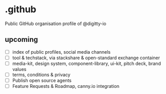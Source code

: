 # .github
Public GitHub organisation profile of @digitty-io

## upcoming

 - [ ] index of public profiles, social media channels
 - [ ] tool & techstack, via stackshare & open-standard exchange container
 - [ ] media-kit, design system, component-library, ui-kit, pitch deck, brand values
 - [ ] terms, conditions & privacy
 - [ ] Publish open source agents
 - [ ] Feature Requests & Roadmap, canny.io integration
